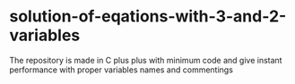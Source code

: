 # solution-of-eqations-with-3-and-2-variables
The repository is made in C plus plus with minimum code and give instant performance with proper variables names and commentings
